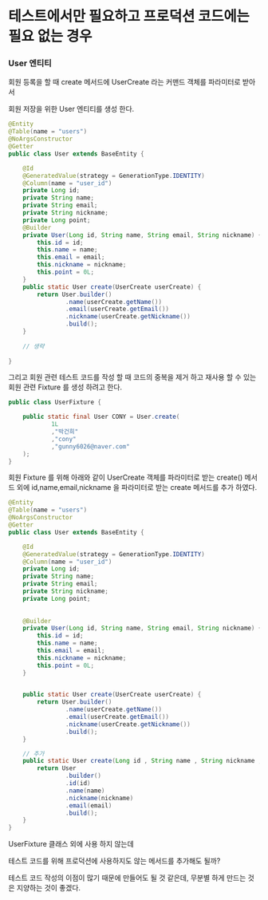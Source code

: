 #  테스트에서만 필요하고 프로덕션 코드에는 필요 없는 경우


### User 엔티티

회원 등록을 할 때 create 메서드에 UserCreate 라는 커맨드 객체를 파라미터로 받아서

회원 저장을 위한 User 엔티티를 생성 한다. 


```java
@Entity
@Table(name = "users")
@NoArgsConstructor
@Getter
public class User extends BaseEntity {

    @Id
    @GeneratedValue(strategy = GenerationType.IDENTITY)
    @Column(name = "user_id")
    private Long id;
    private String name;
    private String email;
    private String nickname;
    private Long point;
    @Builder
    private User(Long id, String name, String email, String nickname) {
        this.id = id;
        this.name = name;
        this.email = email;
        this.nickname = nickname;
        this.point = 0L;
    }
    public static User create(UserCreate userCreate) {
        return User.builder()
                .name(userCreate.getName())
                .email(userCreate.getEmail())
                .nickname(userCreate.getNickname())
                .build();
    }
    
    // 생략
    
}
```

그리고 회원 관련 테스트 코드를 작성 할 때 
코드의 중복을 제거 하고 재사용 할 수 있는 회원 관련 Fixture 를 생성 하려고 한다.

```java
public class UserFixture {

    public static final User CONY = User.create(
            1L
            ,"박건희"
            ,"cony"
            ,"gunny6026@naver.com"
    );
}
```
회원 Fixture 를 위해 아래와 같이 UserCreate 객체를 파라미터로 받는 
create() 메서드 외에 id,name,email,nickname 을 파라미터로 받는  create 메서드를
추가 하였다.


```java
@Entity
@Table(name = "users")
@NoArgsConstructor
@Getter
public class User extends BaseEntity {

    @Id
    @GeneratedValue(strategy = GenerationType.IDENTITY)
    @Column(name = "user_id")
    private Long id;
    private String name;
    private String email;
    private String nickname;
    private Long point;
    
    
    @Builder
    private User(Long id, String name, String email, String nickname) {
        this.id = id;
        this.name = name;
        this.email = email;
        this.nickname = nickname;
        this.point = 0L;
    }
    

    public static User create(UserCreate userCreate) {
        return User.builder()
                .name(userCreate.getName())
                .email(userCreate.getEmail())
                .nickname(userCreate.getNickname())
                .build();
    }

    // 추가
    public static User create(Long id , String name , String nickname , String email){
        return User
                .builder()
                .id(id)
                .name(name)
                .nickname(nickname)
                .email(email)
                .build();
    }
}
```

UserFixture 클래스 외에 사용 하지 않는데

테스트 코드를 위해 프로덕션에 사용하지도 않는 메서드를 추가해도 될까?


테스트 코드 작성의 이점이 많기 때문에 만들어도 될 것 같은데, 무분별 하게 만드는 것은
지양하는 것이 좋겠다. 